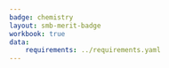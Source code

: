 ```yaml
---
badge: chemistry
layout: smb-merit-badge
workbook: true
data:
    requirements: ../requirements.yaml
---
```

